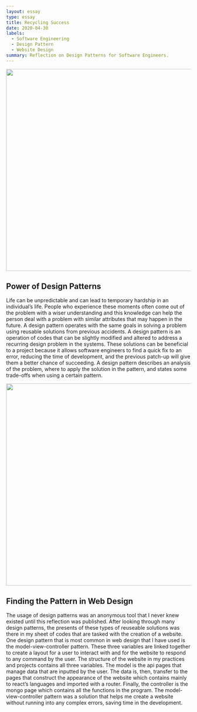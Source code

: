 ```yaml
---
layout: essay
type: essay
title: Recycling Success 
date: 2020-04-30
labels:
  - Software Engineering
  - Design Pattern
  - Website Design
summary: Reflection on Design Patterns for Software Engineers.
---
```


<p align='center'>  
<img src="https://blogexpress.org/wp-content/uploads/2018/01/584140-636292325866267219-16x9.jpg" width='550'/>
</p>

## Power of Design Patterns
Life can be unpredictable and can lead to temporary hardship in an individual’s life. People who experience these moments often come out of the problem with a wiser understanding and this knowledge can help the person deal with a problem with similar attributes that may happen in the future. A design pattern operates with the same goals in solving a problem using reusable solutions from previous accidents.  A design pattern is an operation of codes that can be slightly modified and altered to address a recurring design problem in the systems. These solutions can be beneficial to a project because it allows software engineers to find a quick fix to an error, reducing the time of development, and the previous patch-up will give them a better chance of succeeding. A design pattern describes an analysis of the problem, where to apply the solution in the pattern, and states some trade-offs when using a certain pattern. 

<p align='center'>  
<img src="https://smarterwebsitedesigns.com/wp-content/uploads/2019/10/hiring-a-web-designer.jpg" width='550'/>
</p>

## Finding the Pattern in Web Design
The usage of design patterns was an anonymous tool that I never knew existed until this reflection was published. After looking through many design patterns, the presents of these types of reuseable solutions was there in my sheet of codes that are tasked with the creation of a website. One design pattern that is most common in web design that I have used is the model-view-controller pattern. These three variables are linked together to create a layout for a user to interact with and for the website to respond to any command by the user. The structure of the website in my practices and projects contains all three variables. The model is the api pages that manage data that are inputted by the user. The data is, then, transfer to the pages that construct the appearance of the website which contains mainly to react’s languages and imported with a router. Finally, the controller is the mongo page which contains all the functions in the program. The model-view-controller pattern was a solution that helps me create a website without running into any complex errors, saving time in the development. 
